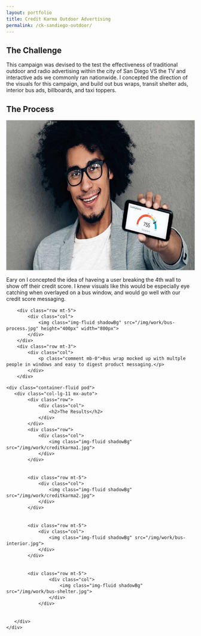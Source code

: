 ```yaml
---
layout: portfolio
title: Credit Karma Outdoor Advertising
permalink: /ck-sandiego-outdoor/
---
```


<section id="portfolioMain">
       
<!--the challenge-->

<div class="container-fluid pod">
   <div class="col-lg-11 mx-auto">
        <div class="row">
            <div class="col">
                <h2>The Challenge</h2>
                <p class="mb-0">This campaign was devised to the test the effectiveness of traditional outdoor and radio advertising within the city of San Diego VS the TV and interactive ads we commonly ran nationwide. I concepted the direction of the visuals for this campaign, and build out bus wraps, transit shelter ads, interior bus ads, billboards, and taxi toppers.</p>
            </div>
        </div>
   </div>
</div>

<!--the challenge end -->


<!--the process-->
<div class="container-fluid pod">
<div class="col-lg-11 mx-auto">
        <div class="row">
            <div class="col">
                <h2>The Process</h2>
            </div>
        </div>
        <div class="row">
            <div class="col">
                <img class="img-fluid shadowBg" src="/img/work/sd-process.jpg" height="400px" width="800px">
            </div>
        </div>
        <div class="row mt-3">
            <div class="col">
                <p class="comment mb-0">Eary on I concepted the idea of haveing a user breaking the 4th wall to show off their credit score. I knew visuals like this would be especially eye catching when overlayed on a bus window, and would go well with our credit score messaging.</p>
            </div>
        </div>
    
        <div class="row mt-5">
            <div class="col">
                <img class="img-fluid shadowBg" src="/img/work/bus-process.jpg" height="400px" width="800px">
            </div>
        </div>
        <div class="row mt-3">
            <div class="col">
                <p class="comment mb-0">Bus wrap mocked up with multple people in windows and easy to digest product messaging.</p>
            </div>
        </div>
</div>
</div>
<!--the process end-->

<!--the final product-->

    <div class="container-fluid pod">
       <div class="col-lg-11 mx-auto">
            <div class="row">
                <div class="col">
                    <h2>The Results</h2>
                </div>
            </div>
            <div class="row">
                <div class="col">
                    <img class="img-fluid shadowBg" src="/img/work/creditkarma1.jpg">
                </div>
            </div>
           
    
            <div class="row mt-5">
                <div class="col">
                    <img class="img-fluid shadowBg" src="/img/work/creditkarma2.jpg">
                </div>
            </div>
           
    
            <div class="row mt-5">
                <div class="col">
                    <img class="img-fluid shadowBg" src="/img/work/bus-interior.jpg">
                </div>
            </div>
           

            <div class="row mt-5">
                    <div class="col">
                        <img class="img-fluid shadowBg" src="/img/work/bus-shelter.jpg">
                    </div>
                </div>
                

       </div>
    </div>

<!--the final product end-->

</section>